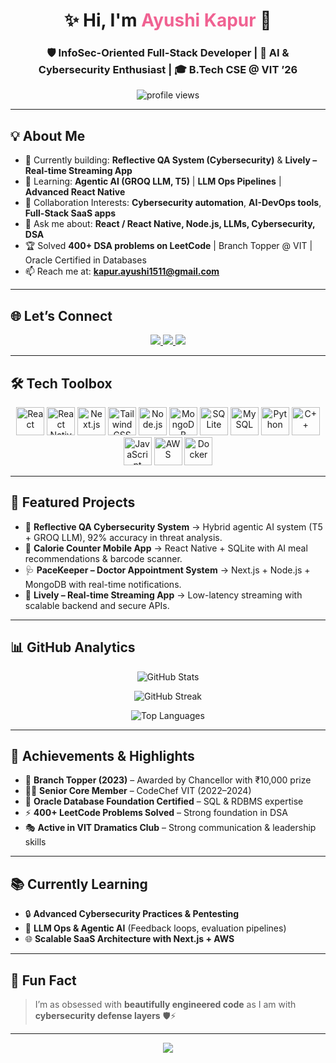 <!-- README.md -->

<h1 align="center">
  ✨ Hi, I'm <span style="color:#f06292;">Ayushi Kapur</span> 👋
</h1>

<h3 align="center">
  🛡️ InfoSec-Oriented Full-Stack Developer | 🤖 AI & Cybersecurity Enthusiast | 🎓 B.Tech CSE @ VIT ’26
</h3>

<p align="center">
  <img src="https://komarev.com/ghpvc/?username=Ayushiiscute&label=Profile%20Views&color=blueviolet&style=flat-square" alt="profile views" />
</p>

---

## 💡 About Me  

- 🔭 Currently building: **Reflective QA System (Cybersecurity)** & **Lively – Real-time Streaming App**  
- 🌱 Learning: **Agentic AI (GROQ LLM, T5)** | **LLM Ops Pipelines** | **Advanced React Native**  
- 🤝 Collaboration Interests: **Cybersecurity automation**, **AI-DevOps tools**, **Full-Stack SaaS apps**  
- 💬 Ask me about: **React / React Native, Node.js, LLMs, Cybersecurity, DSA**  
- 🏆 Solved **400+ DSA problems on LeetCode** | Branch Topper @ VIT | Oracle Certified in Databases  
- 📫 Reach me at: **kapur.ayushi1511@gmail.com**

---

## 🌐 Let’s Connect  

<p align="center">
  <a href="https://www.linkedin.com/in/ayushi-kapur-064a7432a/" target="_blank">
    <img src="https://img.shields.io/badge/-LinkedIn-%230A66C2?style=for-the-badge&logo=linkedin&logoColor=white" />
  </a>
  <a href="https://github.com/Ayushiiscute" target="_blank">
    <img src="https://img.shields.io/badge/-GitHub-181717?style=for-the-badge&logo=github&logoColor=white" />
  </a>
  <a href="https://leetcode.com/u/Ayushiiscute/" target="_blank">
    <img src="https://img.shields.io/badge/-LeetCode-FFA116?style=for-the-badge&logo=leetcode&logoColor=black" />
  </a>
</p>

---

## 🛠️ Tech Toolbox  

<p align="center">

<!-- Frontend -->
<img src="https://cdn.jsdelivr.net/gh/devicons/devicon/icons/react/react-original.svg" width="45" title="React" />
<img src="https://cdn.jsdelivr.net/gh/devicons/devicon/icons/react/react-original.svg" width="45" title="React Native" />
<img src="https://cdn.jsdelivr.net/gh/devicons/devicon/icons/nextjs/nextjs-original-wordmark.svg" width="45" title="Next.js" />
<img src="https://www.vectorlogo.zone/logos/tailwindcss/tailwindcss-icon.svg" width="45" title="TailwindCSS" />

<!-- Backend & DB -->
<img src="https://cdn.jsdelivr.net/gh/devicons/devicon/icons/nodejs/nodejs-original.svg" width="45" title="Node.js" />
<img src="https://cdn.jsdelivr.net/gh/devicons/devicon/icons/mongodb/mongodb-original.svg" width="45" title="MongoDB" />
<img src="https://www.vectorlogo.zone/logos/sqlite/sqlite-icon.svg" width="45" title="SQLite" />
<img src="https://cdn.jsdelivr.net/gh/devicons/devicon/icons/mysql/mysql-original.svg" width="45" title="MySQL" />

<!-- Languages -->
<img src="https://cdn.jsdelivr.net/gh/devicons/devicon/icons/python/python-original.svg" width="45" title="Python" />
<img src="https://cdn.jsdelivr.net/gh/devicons/devicon/icons/cplusplus/cplusplus-original.svg" width="45" title="C++" />
<img src="https://cdn.jsdelivr.net/gh/devicons/devicon/icons/javascript/javascript-original.svg" width="45" title="JavaScript" />

<!-- Cloud -->
<img src="https://cdn.jsdelivr.net/gh/devicons/devicon/icons/amazonwebservices/amazonwebservices-original.svg" width="45" title="AWS" />
<img src="https://cdn.jsdelivr.net/gh/devicons/devicon/icons/docker/docker-original.svg" width="45" title="Docker" />

</p>

---

## 🚀 Featured Projects  

- 🔐 **Reflective QA Cybersecurity System** → Hybrid agentic AI system (T5 + GROQ LLM), 92% accuracy in threat analysis.  
- 📱 **Calorie Counter Mobile App** → React Native + SQLite with AI meal recommendations & barcode scanner.  
- 🩺 **PaceKeeper – Doctor Appointment System** → Next.js + Node.js + MongoDB with real-time notifications.  
- 🎥 **Lively – Real-time Streaming App** → Low-latency streaming with scalable backend and secure APIs.  

---

## 📊 GitHub Analytics  

<p align="center">
  <img src="https://github-readme-stats.vercel.app/api?username=Ayushiiscute&show_icons=true&theme=tokyonight&hide_border=true&count_private=true" alt="GitHub Stats" />
</p>

<p align="center">
  <img src="https://github-readme-streak-stats.herokuapp.com?user=Ayushiiscute&theme=tokyonight&hide_border=true" alt="GitHub Streak" />
</p>

<p align="center">
  <img src="https://github-readme-stats.vercel.app/api/top-langs/?username=Ayushiiscute&layout=compact&theme=tokyonight&hide_border=true" alt="Top Languages" />
</p>

---

## 🏅 Achievements & Highlights  

- 🥇 **Branch Topper (2023)** – Awarded by Chancellor with ₹10,000 prize  
- 👩‍💻 **Senior Core Member** – CodeChef VIT (2022–2024)  
- 📜 **Oracle Database Foundation Certified** – SQL & RDBMS expertise  
- ⚡ **400+ LeetCode Problems Solved** – Strong foundation in DSA  
- 🎭 **Active in VIT Dramatics Club** – Strong communication & leadership skills  

---

## 📚 Currently Learning  

- 🔒 **Advanced Cybersecurity Practices & Pentesting**  
- 🧠 **LLM Ops & Agentic AI** (Feedback loops, evaluation pipelines)  
- 🌐 **Scalable SaaS Architecture with Next.js + AWS**  

---

## 🌟 Fun Fact  

> I’m as obsessed with **beautifully engineered code** as I am with **cybersecurity defense layers** 🛡️⚡  

---

<p align="center">
  <img src="https://capsule-render.vercel.app/api?type=waving&color=gradient&height=150&section=footer"/>
</p>
